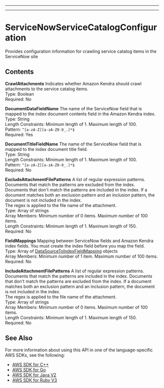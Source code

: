 --------

--------

# ServiceNowServiceCatalogConfiguration<a name="API_ServiceNowServiceCatalogConfiguration"></a>

Provides configuration information for crawling service catalog items in the ServiceNow site

## Contents<a name="API_ServiceNowServiceCatalogConfiguration_Contents"></a>

 **CrawlAttachments**   <a name="Kendra-Type-ServiceNowServiceCatalogConfiguration-CrawlAttachments"></a>
Indicates whether Amazon Kendra should crawl attachments to the service catalog items\.   
Type: Boolean  
Required: No

 **DocumentDataFieldName**   <a name="Kendra-Type-ServiceNowServiceCatalogConfiguration-DocumentDataFieldName"></a>
The name of the ServiceNow field that is mapped to the index document contents field in the Amazon Kendra index\.  
Type: String  
Length Constraints: Minimum length of 1\. Maximum length of 100\.  
Pattern: `^[a-zA-Z][a-zA-Z0-9_.]*$`   
Required: Yes

 **DocumentTitleFieldName**   <a name="Kendra-Type-ServiceNowServiceCatalogConfiguration-DocumentTitleFieldName"></a>
The name of the ServiceNow field that is mapped to the index document title field\.  
Type: String  
Length Constraints: Minimum length of 1\. Maximum length of 100\.  
Pattern: `^[a-zA-Z][a-zA-Z0-9_.]*$`   
Required: No

 **ExcludeAttachmentFilePatterns**   <a name="Kendra-Type-ServiceNowServiceCatalogConfiguration-ExcludeAttachmentFilePatterns"></a>
A list of regular expression patterns\. Documents that match the patterns are excluded from the index\. Documents that don't match the patterns are included in the index\. If a document matches both an exclusion pattern and an inclusion pattern, the document is not included in the index\.  
The regex is applied to the file name of the attachment\.  
Type: Array of strings  
Array Members: Minimum number of 0 items\. Maximum number of 100 items\.  
Length Constraints: Minimum length of 1\. Maximum length of 150\.  
Required: No

 **FieldMappings**   <a name="Kendra-Type-ServiceNowServiceCatalogConfiguration-FieldMappings"></a>
Mapping between ServiceNow fields and Amazon Kendra index fields\. You must create the index field before you map the field\.  
Type: Array of [DataSourceToIndexFieldMapping](API_DataSourceToIndexFieldMapping.md) objects  
Array Members: Minimum number of 1 item\. Maximum number of 100 items\.  
Required: No

 **IncludeAttachmentFilePatterns**   <a name="Kendra-Type-ServiceNowServiceCatalogConfiguration-IncludeAttachmentFilePatterns"></a>
A list of regular expression patterns\. Documents that match the patterns are included in the index\. Documents that don't match the patterns are excluded from the index\. If a document matches both an exclusion pattern and an inclusion pattern, the document is not included in the index\.  
The regex is applied to the file name of the attachment\.  
Type: Array of strings  
Array Members: Minimum number of 0 items\. Maximum number of 100 items\.  
Length Constraints: Minimum length of 1\. Maximum length of 150\.  
Required: No

## See Also<a name="API_ServiceNowServiceCatalogConfiguration_SeeAlso"></a>

For more information about using this API in one of the language\-specific AWS SDKs, see the following:
+  [AWS SDK for C\+\+](https://docs.aws.amazon.com/goto/SdkForCpp/kendra-2019-02-03/ServiceNowServiceCatalogConfiguration) 
+  [AWS SDK for Go](https://docs.aws.amazon.com/goto/SdkForGoV1/kendra-2019-02-03/ServiceNowServiceCatalogConfiguration) 
+  [AWS SDK for Java V2](https://docs.aws.amazon.com/goto/SdkForJavaV2/kendra-2019-02-03/ServiceNowServiceCatalogConfiguration) 
+  [AWS SDK for Ruby V3](https://docs.aws.amazon.com/goto/SdkForRubyV3/kendra-2019-02-03/ServiceNowServiceCatalogConfiguration) 